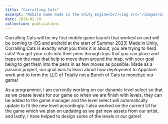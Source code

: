 ```yaml
---
title: "Corralling Cats"
excerpt: "Mobile Game made in the Unity Engine<br/><img src='/images/Game Releases/Corralling Cats.png'>"
date: 2024-02-10
collection: publications
---
```


Corralling Cats will be my first mobile game launch that worked on and will be coming to IOS and android at the start of Summer 2023! Made in Unity, Corralling Cats is exactly what you think it is about, you are trying to herd cats! You get your cats into their pens through toys that you can place and traps on the map that help to move them around the map, with your goal being to get them into the pens in as few moves as possible. Made as a passion project, our goal was to learn about how deployment to Appstore work and to form the LLC of Totally not a Bunch of Cats to monetize our game!

As a programmer, I am currently working on our dynamic level select so that as we create levels for our game so when we are finish with levels, they can be added to the game manager and the level select will automatically update to fit the new level accordingly. I also worked on the current UI for the game which we plan on updating as we get new assets from our artist, and lastly, I have helped to design some of the levels in our game!